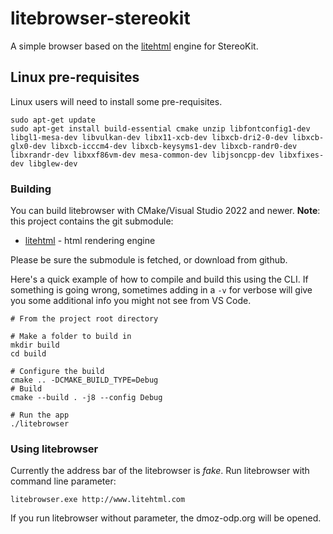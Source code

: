 # litebrowser-stereokit

A simple browser based on the [litehtml](https://github.com/litehtml/litehtml) engine for StereoKit.

## Linux pre-requisites

Linux users will need to install some pre-requisites.

```shell
sudo apt-get update
sudo apt-get install build-essential cmake unzip libfontconfig1-dev libgl1-mesa-dev libvulkan-dev libx11-xcb-dev libxcb-dri2-0-dev libxcb-glx0-dev libxcb-icccm4-dev libxcb-keysyms1-dev libxcb-randr0-dev libxrandr-dev libxxf86vm-dev mesa-common-dev libjsoncpp-dev libxfixes-dev libglew-dev
```

### Building

You can build litebrowser with CMake/Visual Studio 2022 and newer. **Note**: this project contains the git submodule:

  * [litehtml](https://github.com/bclnet/litehtml) - html rendering engine

Please be sure the submodule is fetched, or download from github.

Here's a quick example of how to compile and build this using the CLI. If something is going wrong, sometimes adding in a `-v` for verbose will give you some additional info you might not see from VS Code.

```shell
# From the project root directory

# Make a folder to build in
mkdir build
cd build

# Configure the build
cmake .. -DCMAKE_BUILD_TYPE=Debug
# Build
cmake --build . -j8 --config Debug

# Run the app
./litebrowser
```


### Using litebrowser

Currently the address bar of the litebrowser is *fake*. Run litebrowser with command line parameter:
```
litebrowser.exe http://www.litehtml.com
```

If you run litebrowser without parameter, the dmoz-odp.org will be opened.
